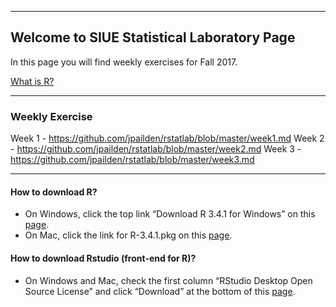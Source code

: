 ---------------------------------------------------------
Welcome to SIUE Statistical Laboratory Page
---------------------------------------------------------

In this page you will find weekly exercises for Fall 2017.

[What is R?](<http://www.siue.edu/~jpailde/Intro_to_R.html>)

***

### Weekly Exercise

Week 1 - <https://github.com/jpailden/rstatlab/blob/master/week1.md>
Week 2 - <https://github.com/jpailden/rstatlab/blob/master/week2.md>
Week 3 - <https://github.com/jpailden/rstatlab/blob/master/week3.md>

***
#### How to download R?

* On Windows, click the top link “Download R 3.4.1 for Windows” on this [page](<https://cran.r-project.org/bin/windows/base/>).
* On Mac, click the link for R-3.4.1.pkg on this [page](<https://cran.r-project.org/bin/macosx/>).

#### How to download Rstudio (front-end for R)?

* On Windows and Mac, check the first column “RStudio Desktop Open Source License” and click “Download” at the bottom of this [page](<https://www.rstudio.com/products/rstudio/download/>).
